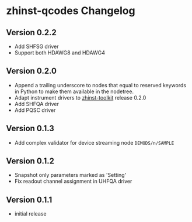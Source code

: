 # zhinst-qcodes Changelog

## Version 0.2.2
* Add SHFSG driver
* Support both HDAWG8 and HDAWG4

## Version 0.2.0
* Append a trailing underscore to nodes that equal to reserved keywords in Python to make them available in the nodetree.
* Adapt instrument drivers to [zhinst-toolkit](https://docs.zhinst.com/zhinst-toolkit/en/latest/changelog/index.html#version-0-1-2) release 0.2.0
* Add SHFQA driver
* Add PQSC driver

## Version 0.1.3
* Add complex validator for device streaming node `DEMODS/n/SAMPLE`

## Version 0.1.2
* Snapshot only parameters marked as 'Setting'
* Fix readout channel assignment in UHFQA driver

## Version 0.1.1
* initial release


